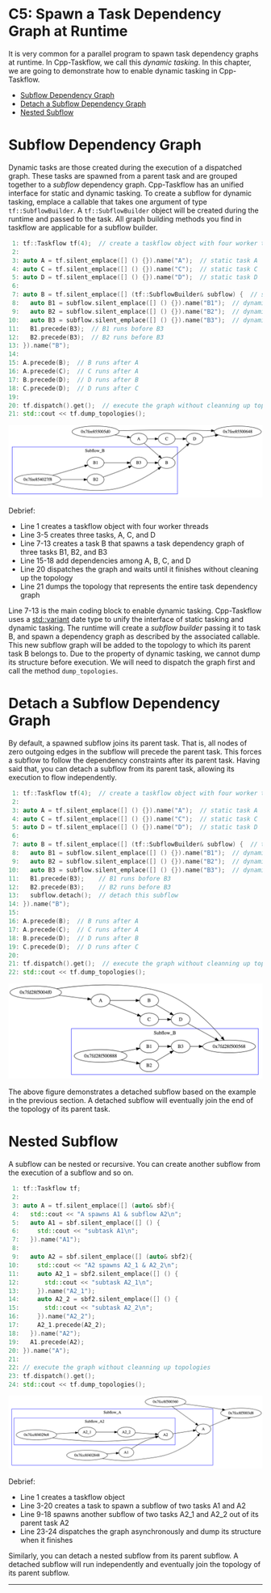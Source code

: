 # C5: Spawn a Task Dependency Graph at Runtime

It is very common for a parallel program to 
spawn task dependency graphs at runtime.
In Cpp-Taskflow, we call this *dynamic tasking*.
In this chapter, we are going to demonstrate how to enable dynamic tasking
in Cpp-Taskflow.

+ [Subflow Dependency Graph](#subflow-dependency-graph)
+ [Detach a Subflow Dependency Graph](#detach-a-subflow-dependency-graph)
+ [Nested Subflow](#nested-subflow)

# Subflow Dependency Graph

Dynamic tasks are those created during the execution of a dispatched graph.
These tasks are spawned from a parent task and are grouped together to a 
*subflow* dependency graph.
Cpp-Taskflow has an unified interface for static and dynamic tasking.
To create a subflow for dynamic tasking, emplace a callable 
that takes one argument of type `tf::SubflowBuilder`.
A `tf::SubflowBuilder` object will be created during the runtime and
passed to the task.
All graph building methods you find in taskflow are applicable for a subflow builder.

```cpp
 1: tf::Taskflow tf(4);  // create a taskflow object with four worker threads
 2:
 3: auto A = tf.silent_emplace([] () {}).name("A");  // static task A
 4: auto C = tf.silent_emplace([] () {}).name("C");  // static task C
 5: auto D = tf.silent_emplace([] () {}).name("D");  // static task D
 6:
 7: auto B = tf.silent_emplace([] (tf::SubflowBuilder& subflow) {  // static task B to spawn a subflow
 8:   auto B1 = subflow.silent_emplace([] () {}).name("B1");  // dynamic task B1
 9:   auto B2 = subflow.silent_emplace([] () {}).name("B2");  // dynamic task B2
10:   auto B3 = subflow.silent_emplace([] () {}).name("B3");  // dynamic task B3
11:   B1.precede(B3);  // B1 runs bofore B3
12:   B2.precede(B3);  // B2 runs before B3
13: }).name("B");
14:
15: A.precede(B);  // B runs after A
16: A.precede(C);  // C runs after A
17: B.precede(D);  // D runs after B
18: C.precede(D);  // D runs after C
19:
20: tf.dispatch().get();  // execute the graph without cleanning up topologies
21: std::cout << tf.dump_topologies();
```

![](subflow_join.png)

Debrief:
+ Line 1 creates a taskflow object with four worker threads
+ Line 3-5 creates three tasks, A, C, and D
+ Line 7-13 creates a task B that spawns a task dependency graph of three tasks B1, B2, and B3
+ Line 15-18 add dependencies among A, B, C, and D
+ Line 20 dispatches the graph and waits until it finishes without cleaning up the topology
+ Line 21 dumps the topology that represents the entire task dependency graph

Line 7-13 is the main coding block to enable dynamic tasking.
Cpp-Taskflow uses a [std::variant][std::variant] date type to 
unify the interface of static tasking and dynamic tasking.
The runtime will create a *subflow builder* passing it to task B,
and spawn a dependency graph as described by the associated callable.
This new subflow graph will be added to the topology to which its parent task B belongs to.
Due to the property of dynamic tasking,
we cannot dump its structure before execution.
We will need to dispatch the graph first and call the method `dump_topologies`.

# Detach a Subflow Dependency Graph

By default, a spawned subflow joins its parent task.
That is, all nodes of zero outgoing edges in the subflow will precede the parent task.
This forces a subflow to follow the dependency constraints after its parent task.
Having said that,
you can detach a subflow from its parent task, allowing its execution to flow independently.

```cpp
 1: tf::Taskflow tf(4);  // create a taskflow object with four worker threads
 2:
 3: auto A = tf.silent_emplace([] () {}).name("A");  // static task A
 4: auto C = tf.silent_emplace([] () {}).name("C");  // static task C
 5: auto D = tf.silent_emplace([] () {}).name("D");  // static task D
 6:
 7: auto B = tf.silent_emplace([] (tf::SubflowBuilder& subflow) {  // task B to spawn a subflow
 8:   auto B1 = subflow.silent_emplace([] () {}).name("B1");  // dynamic task B1
 9:   auto B2 = subflow.silent_emplace([] () {}).name("B2");  // dynamic task B2
10:   auto B3 = subflow.silent_emplace([] () {}).name("B3");  // dynamic task B3
11:   B1.precede(B3);    // B1 runs bofore B3
12:   B2.precede(B3);    // B2 runs before B3
13:   subflow.detach();  // detach this subflow
14: }).name("B");
15:
16: A.precede(B);  // B runs after A
17: A.precede(C);  // C runs after A
18: B.precede(D);  // D runs after B
19: C.precede(D);  // D runs after C
20:
21: tf.dispatch().get();  // execute the graph without cleanning up topologies
22: std::cout << tf.dump_topologies();
```

![](subflow_detach.png)

The above figure demonstrates a detached subflow based on the example 
in the previous section.
A detached subflow will eventually join the end of the topology of its parent task.

# Nested Subflow

A subflow can be nested or recursive.
You can create another subflow from the execution of a subflow and so on.

```cpp
 1: tf::Taskflow tf;
 2:
 3: auto A = tf.silent_emplace([] (auto& sbf){
 4:   std::cout << "A spawns A1 & subflow A2\n";
 5:   auto A1 = sbf.silent_emplace([] () {
 6:     std::cout << "subtask A1\n";
 7:   }).name("A1");
 8:
 9:   auto A2 = sbf.silent_emplace([] (auto& sbf2){
10:     std::cout << "A2 spawns A2_1 & A2_2\n";
11:     auto A2_1 = sbf2.silent_emplace([] () {
12:       std::cout << "subtask A2_1\n";
13:     }).name("A2_1");
14:     auto A2_2 = sbf2.silent_emplace([] () {
15:       std::cout << "subtask A2_2\n";
16:     }).name("A2_2");
17:     A2_1.precede(A2_2);
18:   }).name("A2");
19:   A1.precede(A2);
20: }).name("A");
21:
22: // execute the graph without cleanning up topologies
23: tf.dispatch().get();
24: std::cout << tf.dump_topologies();
```

![](nested_subflow.png)

Debrief:
+ Line 1 creates a taskflow object
+ Line 3-20 creates a task to spawn a subflow of two tasks A1 and A2
+ Line 9-18 spawns another subflow of two tasks A2_1 and A2_2 out of its parent task A2
+ Line 23-24 dispatches the graph asynchronously and dump its structure when it finishes

Similarly, you can detach a nested subflow from its parent subflow.
A detached subflow will run independently and eventually join the topology
of its parent subflow.


* * *

[std::variant]:    https://en.cppreference.com/w/cpp/header/variant

